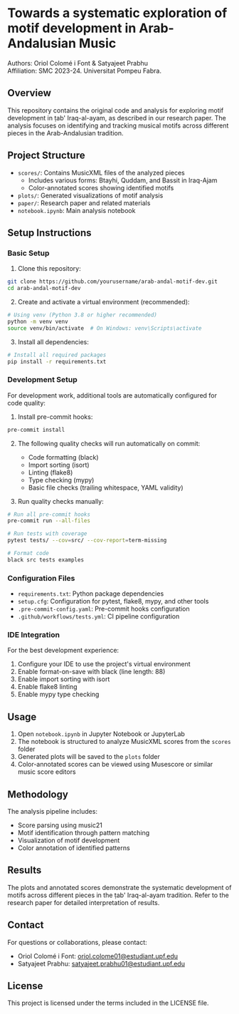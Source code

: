 # Towards a systematic exploration of motif development in Arab-Andalusian Music

Authors: Oriol Colomé i Font & Satyajeet Prabhu  
Affiliation: SMC 2023-24. Universitat Pompeu Fabra.  

## Overview
This repository contains the original code and analysis for exploring motif development in ṭab' Iraq-al-ayam, as described in our research paper. The analysis focuses on identifying and tracking musical motifs across different pieces in the Arab-Andalusian tradition.

## Project Structure
- `scores/`: Contains MusicXML files of the analyzed pieces
  - Includes various forms: Btayhi, Quddam, and Bassit in Iraq-Ajam
  - Color-annotated scores showing identified motifs
- `plots/`: Generated visualizations of motif analysis
- `paper/`: Research paper and related materials
- `notebook.ipynb`: Main analysis notebook

## Setup Instructions

### Basic Setup
1. Clone this repository:
```bash
git clone https://github.com/yourusername/arab-andal-motif-dev.git
cd arab-andal-motif-dev
```

2. Create and activate a virtual environment (recommended):
```bash
# Using venv (Python 3.8 or higher recommended)
python -m venv venv
source venv/bin/activate  # On Windows: venv\Scripts\activate
```

3. Install all dependencies:
```bash
# Install all required packages
pip install -r requirements.txt
```

### Development Setup
For development work, additional tools are automatically configured for code quality:

1. Install pre-commit hooks:
```bash
pre-commit install
```

2. The following quality checks will run automatically on commit:
   - Code formatting (black)
   - Import sorting (isort)
   - Linting (flake8)
   - Type checking (mypy)
   - Basic file checks (trailing whitespace, YAML validity)

3. Run quality checks manually:
```bash
# Run all pre-commit hooks
pre-commit run --all-files

# Run tests with coverage
pytest tests/ --cov=src/ --cov-report=term-missing

# Format code
black src tests examples
```

### Configuration Files
- `requirements.txt`: Python package dependencies
- `setup.cfg`: Configuration for pytest, flake8, mypy, and other tools
- `.pre-commit-config.yaml`: Pre-commit hooks configuration
- `.github/workflows/tests.yml`: CI pipeline configuration

### IDE Integration
For the best development experience:
1. Configure your IDE to use the project's virtual environment
2. Enable format-on-save with black (line length: 88)
3. Enable import sorting with isort
4. Enable flake8 linting
5. Enable mypy type checking

## Usage
1. Open `notebook.ipynb` in Jupyter Notebook or JupyterLab
2. The notebook is structured to analyze MusicXML scores from the `scores` folder
3. Generated plots will be saved to the `plots` folder
4. Color-annotated scores can be viewed using Musescore or similar music score editors

## Methodology
The analysis pipeline includes:
- Score parsing using music21
- Motif identification through pattern matching
- Visualization of motif development
- Color annotation of identified patterns

## Results
The plots and annotated scores demonstrate the systematic development of motifs across different pieces in the ṭab' Iraq-al-ayam tradition. Refer to the research paper for detailed interpretation of results.

## Contact
For questions or collaborations, please contact:
- Oriol Colomé i Font: oriol.colome01@estudiant.upf.edu
- Satyajeet Prabhu: satyajeet.prabhu01@estudiant.upf.edu

## License
This project is licensed under the terms included in the LICENSE file.




